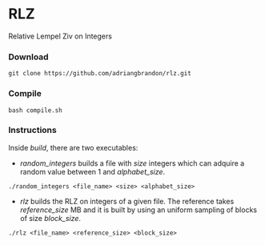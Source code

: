 # RLZ
Relative Lempel Ziv on Integers

### Download
````
git clone https://github.com/adriangbrandon/rlz.git
````
### Compile
````
bash compile.sh
````

### Instructions
Inside *build*, there are two executables:

- *random_integers* builds a file with *size* integers which can adquire a random value between 1 and *alphabet_size*.
````
./random_integers <file_name> <size> <alphabet_size>
````

- *rlz* builds the RLZ on integers of a given file. The reference takes *reference_size* MB and it is built by using an uniform sampling of blocks of size *block_size*.
````
./rlz <file_name> <reference_size> <block_size>
````


